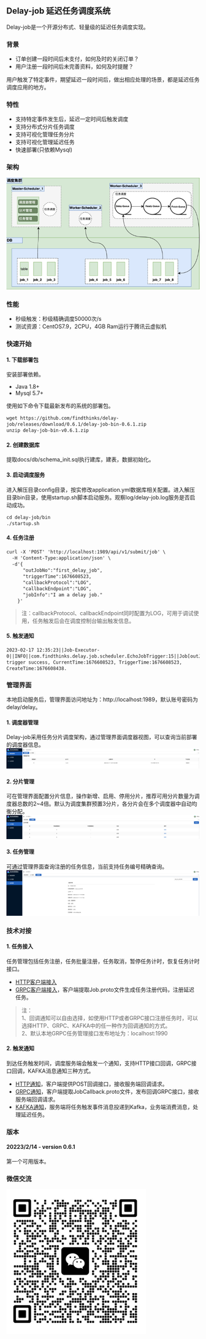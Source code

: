 ## Delay-job 延迟任务调度系统
Delay-job是一个开源分布式、轻量级的延迟任务调度实现。

### 背景
* 订单创建一段时间后未支付，如何及时的关闭订单？
* 用户注册一段时间后未完善资料，如何及时提醒？

用户触发了特定事件，期望延迟一段时间后，做出相应处理的场景，都是延迟任务调度应用的地方。

### 特性
* 支持特定事件发生后，延迟一定时间后触发调度
* 支持分布式分片任务调度
* 支持可视化管理任务分片
* 支持可视化管理延迟任务
* 快速部署(只依赖Mysql)

### 架构
![img.png](docs/arch/arch_v1.0.png)
### 性能
* 秒级触发：秒级精确调度50000次/s
* 测试资源：CentOS7.9，2CPU，4GB Ram运行于腾讯云虚拟机

### 快速开始
#### 1. 下载部署包
安装部署依赖。
* Java 1.8+
* Mysql 5.7+ 
  
使用如下命令下载最新发布的系统的部署包。
```
wget https://github.com/findthinks/delay-job/releases/download/0.6.1/delay-job-bin-0.6.1.zip
unzip delay-job-bin-v0.6.1.zip
```
#### 2. 创建数据库
提取docs/db/schema_init.sql执行建库，建表，数据初始化。
#### 3. 启动调度服务
进入解压目录config目录，按实修改application.yml数据库相关配置。进入解压目录bin目录，使用startup.sh脚本启动服务。观察log/delay-job.log服务是否启动成功。
```
cd delay-job/bin
./startup.sh
```
#### 4. 任务注册
```
curl -X 'POST' 'http://localhost:1989/api/v1/submit/job' \
  -H 'Content-Type:application/json' \
  -d'{
      "outJobNo":"first_delay_job",
      "triggerTime":1676608523,
      "callbackProtocol":"LOG",
      "callbackEndpoint":"LOG",
      "jobInfo":"I am a delay job."
    }'
```
> 注：callbackProtocol、callbackEndpoint同时配置为LOG，可用于调试使用，任务触发后会在调度控制台输出触发信息。
#### 5. 触发通知
```
2023-02-17 12:35:23||Job-Executor-0||INFO||com.findthinks.delay.job.scheduler.EchoJobTrigger:15||Job[outJobNo:first_delay_job] trigger success, CurrentTime:1676608523, TriggerTime:1676608523, CreateTime:1676608438.
```

### 管理界面
本地启动服务后，管理界面访问地址为：http://localhost:1989，默认账号密码为delay/delay。

#### 1. 调度器管理
Delay-job采用任务分片调度架构，通过管理界面调度器视图，可以查询当前部署的调度器信息。
![img.png](docs/other/console_scheduler.png)
#### 2. 分片管理
可在管理界面配置分片信息，操作新增、启用、停用分片，推荐可用分片数量为调度器总数的2~4倍。默认为调度集群预置3分片，各分片会在多个调度器中自动均衡分配。
![img.png](docs/other/console_shard.png)
#### 3. 任务管理
可通过管理界面查询注册的任务信息，当前支持任务编号精确查询。
![img.png](docs/other/console_job.png)

### 技术对接
#### 1. 任务接入
任务管理包括任务注册，任务批量注册，任务取消，暂停任务计时，恢复任务计时接口。
* [HTTP客户端接入](docs/http_job_register.md)
* [GRPC客户端接入](src/main/resources/pb/Job.proto)，客户端提取Job.proto文件生成任务注册代码，注册延迟任务。

> 注：<br/>
> 1、回调通知可以自由选择，如使用HTTP或者GRPC接口注册任务时，可以选择HTTP、GRPC、KAFKA中的任一种作为回调通知的方式。<br/>
> 2、默认本地GRPC任务管理接口发布地址为：localhost:1990

#### 2. 触发通知
到达任务触发时间，调度服务端会触发一个通知，支持HTTP接口回调，GRPC接口回调，KAFKA消息通知三种方式。
* [HTTP通知](docs/http_job_callback.md)，客户端提供POST回调接口，接收服务端回调请求。
* [GRPC通知](src/main/resources/pb/JobCallback.proto)，客户端提取JobCallback.proto文件，发布回调GRPC接口，接收服务端回调请求。
* [KAFKA通知](docs/kafka_job_callback.md)，服务端将任务触发事件消息投递到Kafka，业务端消费消息，处理延迟任务。
### 版本
#### 20223/2/14 - version 0.6.1
第一个可用版本。

### 微信交流
![alt 属性文本](docs/other/wechat_grp.png)